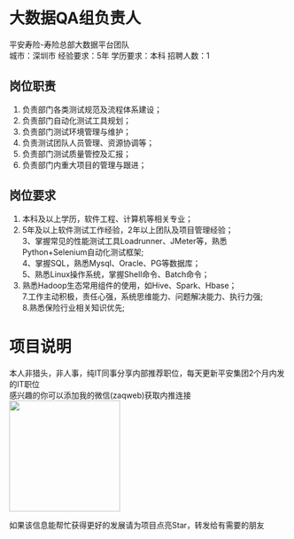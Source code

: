 # 大数据QA组负责人
平安寿险-寿险总部大数据平台团队  
城市：深圳市 经验要求：5年 学历要求：本科  招聘人数：1

## 岗位职责
1.	负责部门各类测试规范及流程体系建设；   
2.	负责部门自动化测试工具规划；   
3.	负责部门测试环境管理与维护；   
4.	负责测试团队人员管理、资源协调等；   
5.	负责部门测试质量管控及汇报；   
6.	负责部门内重大项目的管理与跟进；

## 岗位要求
1. 本科及以上学历，软件工程、计算机等相关专业；   
2. 5年及以上软件测试工作经验，2年以上团队及项目管理经验；   
3、掌握常见的性能测试工具Loadrunner、JMeter等，熟悉Python+Selenium自动化测试框架;   
4、掌握SQL，熟悉Mysql、Oracle、PG等数据库；   
5、熟悉Linux操作系统，掌握Shell命令、Batch命令；   
6. 熟悉Hadoop生态常用组件的使用，如Hive、Spark、Hbase；   
7.工作主动积极，责任心强，系统思维能力、问题解决能力、执行力强;   
8.熟悉保险行业相关知识优先;

# 项目说明

本人非猎头，非人事，纯IT同事分享内部推荐职位，每天更新平安集团2个月内发的IT职位  
感兴趣的你可以添加我的微信(zaqweb)获取内推连接  
<img src="https://github.com/zaqweb/PA-IT-JOBS/blob/master/WechatICode.jpeg"  height="200" width="200">

如果该信息能帮忙获得更好的发展请为项目点亮Star，转发给有需要的朋友




